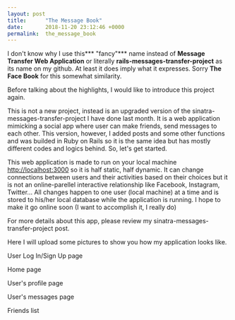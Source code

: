 ```yaml
---
layout: post
title:      "The Message Book"
date:       2018-11-20 23:12:46 +0000
permalink:  the_message_book
---
```



I don't know why I use this*** "fancy"*** name instead of **Message Transfer Web Application** or literally **rails-messages-transfer-project** as its name on my github. At least it does imply what it expresses. Sorry **The Face Book** for this somewhat similarity.

Before talking about the highlights, I would like to introduce this project again.

This is not a new project, instead is an upgraded version of the sinatra-messages-transfer-project I have done last month. It is a web application mimicking a social app where user can make friends, send messages to each other. This version, however, I added posts and some other functions and was builded in Ruby on Rails so it is the same idea but has mostly different codes and logics behind. So, let's get started.

This web application is made to run on your local machine [http://localhost:3000](#) so it is half static, half dynamic. It can change connections between users and their activities based on their choices but it is not an online-parellel interactive relationship like Facebook, Instagram, Twitter... All changes happen to one user (local machine) at a time and is stored to his/her local database while the application is running.  I hope to make it go online soon (I want to accomplish it, I really do)

For more details about this app, please review my sinatra-messages-transfer-project post. 

Here I will upload some pictures to show you how my application looks like.

User Log In/Sign Up page

Home page

User's profile page

User's messages page

Friends list


